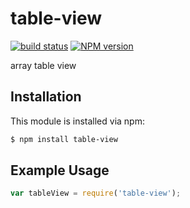 table-view
========
[![build status](https://secure.travis-ci.org/ruanyl/table-view.svg)](http://travis-ci.org/ruanyl/table-view)
[![NPM version](https://badge.fury.io/js/table-view.svg)](http://badge.fury.io/js/table-view)

array table view

## Installation

This module is installed via npm:

``` bash
$ npm install table-view
```

## Example Usage

``` js
var tableView = require('table-view');
```
